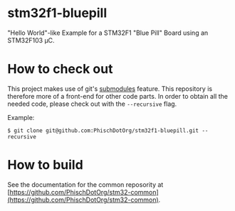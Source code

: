 # stm32f1-bluepill
"Hello World"-like Example for a STM32F1 "Blue Pill" Board using an STM32F103 µC.

# How to check out
This project makes use of git's [submodules](https://git-scm.com/book/en/v2/Git-Tools-Submodules) feature. This repository is therefore more of a front-end for other code parts. In order to obtain all the needed code, please check out with the `--recursive` flag.

Example:

```
$ git clone git@github.com:PhischDotOrg/stm32f1-bluepill.git --recursive
```

# How to build
See the documentation for the common reposority at [https://github.com/PhischDotOrg/stm32-common](https://github.com/PhischDotOrg/stm32-common).
